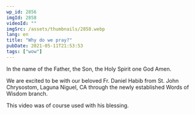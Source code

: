 ```yaml
---
wp_id: 2856
imgId: 2858
videoId: ""
imgSrc: /assets/thumbnails/2858.webp
lang: en
title: "Why do we pray?"
pubDate: 2021-05-11T21:53:53
tags: ["wow"]
---
```


<p>In the name of the Father, the Son, the Holy Spirit one God Amen.</p>
<p>We are excited to be with our beloved Fr. Daniel Habib from St. John Chrysostom, Laguna Niguel, CA through the newly established Words of Wisdom branch.</p>
<p>This video was of course used with his blessing.</p>
<p>&nbsp;</p>
